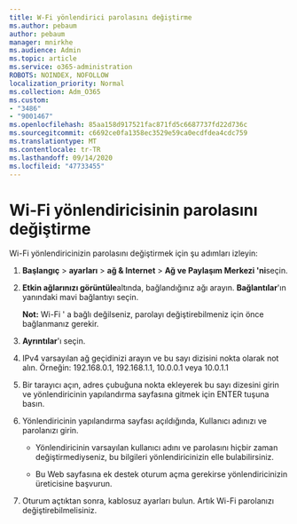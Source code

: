 ```yaml
---
title: W-Fi yönlendirici parolasını değiştirme
ms.author: pebaum
author: pebaum
manager: mnirkhe
ms.audience: Admin
ms.topic: article
ms.service: o365-administration
ROBOTS: NOINDEX, NOFOLLOW
localization_priority: Normal
ms.collection: Adm_O365
ms.custom:
- "3486"
- "9001467"
ms.openlocfilehash: 85aa158d917521fac871fd5c6687737fd22d736c
ms.sourcegitcommit: c6692ce0fa1358ec3529e59ca0ecdfdea4cdc759
ms.translationtype: MT
ms.contentlocale: tr-TR
ms.lasthandoff: 09/14/2020
ms.locfileid: "47733455"
---
```

# <a name="change-your-wi-fi-router-password"></a>Wi-Fi yönlendiricisinin parolasını değiştirme

Wi-Fi yönlendiricinizin parolasını değiştirmek için şu adımları izleyin:

1. **Başlangıç**  >  **ayarları**  >  **ağ & Internet**  >  **Ağ ve Paylaşım Merkezi 'ni**seçin.

2. **Etkin ağlarınızı görüntüle**altında, bağlandığınız ağı arayın. **Bağlantılar**'ın yanındaki mavi bağlantıyı seçin.<br>

   **Not:** Wi-Fi ' a bağlı değilseniz, parolayı değiştirebilmeniz için önce bağlanmanız gerekir.

3. **Ayrıntılar**'ı seçin.

4. IPv4 varsayılan ağ geçidinizi arayın ve bu sayı dizisini nokta olarak not alın. Örneğin: 192.168.0.1, 192.168.1.1, 10.0.0.1 veya 10.0.1.1

5. Bir tarayıcı açın, adres çubuğuna nokta ekleyerek bu sayı dizesini girin ve yönlendiricinin yapılandırma sayfasına gitmek için ENTER tuşuna basın.

6. Yönlendiricinin yapılandırma sayfası açıldığında, Kullanıcı adınızı ve parolanızı girin.<br>
   - Yönlendiricinin varsayılan kullanıcı adını ve parolasını hiçbir zaman değiştirmediyseniz, bu bilgileri yönlendiricinizin elle bulabilirsiniz.

   - Bu Web sayfasına ek destek oturum açma gerekirse yönlendiricinizin üreticisine başvurun.

7. Oturum açtıktan sonra, kablosuz ayarları bulun. Artık Wi-Fi parolanızı değiştirebilmelisiniz.
